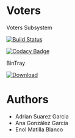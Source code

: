 Voters
======

Voters Subsystem

[![Build Status](https://travis-ci.org/Arquisoft/voters_1b.svg?branch=master)](https://travis-ci.org/Arquisoft/voters_1b)

[![Codacy Badge](https://api.codacy.com/project/badge/grade/f4364ac928da4b11888d511bf9605739)](https://www.codacy.com/app/aninaglezg/VoteCounting_1b)

BinTray

[ ![Download](https://api.bintray.com/packages/rotura/arquisoft/VoteCounting_1b/images/download.svg) ](https://bintray.com/rotura/arquisoft/VoteCounting_1b/_latestVersion)



Authors
=======

* Adrian Suarez Garcia
* Ana González Garcia
* Enol Matilla Blanco


